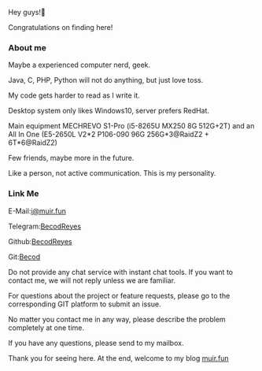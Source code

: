 Hey guys!👋

Congratulations on finding here!

### About me
Maybe a experienced computer nerd, geek.

Java, C, PHP, Python will not do anything, but just love toss.

My code gets harder to read as I write it.

Desktop system only likes Windows10, server prefers RedHat.

Main equipment MECHREVO S1-Pro (i5-8265U MX250 8G 512G+2T) and an All In One (E5-2650L V2\*2 P106-090 96G 256G\*3@RaidZ2 + 6T\*6@RaidZ2)

Few friends, maybe more in the future.

Like a person, not active communication. This is my personality.

### Link Me

E-Mail:[i@muir.fun](i@muir.fun)

Telegram:[BecodReyes](https://t.me/BecodReyes)

Github:[BecodReyes](https://github.com/BecodReyes)

Git:[Becod](https://git.muir.fun/Becod)

Do not provide any chat service with instant chat tools. If you want to contact me, we will not reply unless we are familiar.

For questions about the project or feature requests, please go to the corresponding GIT platform to submit an issue.

No matter you contact me in any way, please describe the problem completely at one time.

If you have any questions, please send to my mailbox.

Thank you for seeing here. At the end, welcome to my blog [muir.fun](https://muir.fun)
